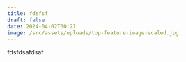 ```yaml
---
title: fdsfsf
draft: false
date: 2024-04-02T00:21
image: /src/assets/uploads/top-feature-image-scaled.jpg
---
```

fdsfdsafdsaf
